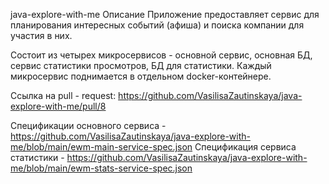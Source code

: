 java-explore-with-me
Описание
Приложение предоставляет сервис для планирования интересных событий (афиша) и поиска компании для участия в них.

Состоит из четырех микросервисов - основной сервис, основная БД, сервис статистики просмотров, БД для статистики. Каждый микросервис поднимается в отдельном docker-контейнере.


Ссылка на pull - request: https://github.com/VasilisaZautinskaya/java-explore-with-me/pull/8

Спецификации основного сервиса - https://github.com/VasilisaZautinskaya/java-explore-with-me/blob/main/ewm-main-service-spec.json
Спецификация сервиса статистики - https://github.com/VasilisaZautinskaya/java-explore-with-me/blob/main/ewm-stats-service-spec.json

